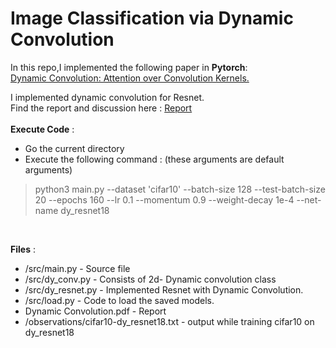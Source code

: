 # Image Classification via Dynamic Convolution 

In this repo,I implemented the following paper in **Pytorch**: </br>
[Dynamic Convolution: Attention over Convolution Kernels.](https://arxiv.org/abs/1912.03458)</br>

I implemented dynamic convolution for Resnet.</br>
Find the report and discussion here : [Report](https://docs.google.com/document/d/1IJKyyz8CP__eX7hGutsVHpdH8BZd33EKCoHaILujwRQ/edit?usp=sharing)</br>
</br>
**Execute Code** : </br>
-  Go the current directory</br>
-  Execute the following command : (these arguments are default arguments)</br>
>python3 main.py --dataset 'cifar10' --batch-size 128 --test-batch-size 20 --epochs 160 --lr 0.1 --momentum 0.9 --weight-decay 1e-4 --net-name dy_resnet18 </br>
</br>

 **Files** :
- /src/main.py - Source file </br>
- /src/dy_conv.py - Consists of 2d- Dynamic convolution class </br>
- /src/dy_resnet.py - Implemented Resnet with Dynamic Convolution.</br>
- /src/load.py - Code to load the saved models.</br>
-  Dynamic Convolution.pdf - Report</br>
- /observations/cifar10-dy_resnet18.txt - output while training cifar10 on dy_resnet18